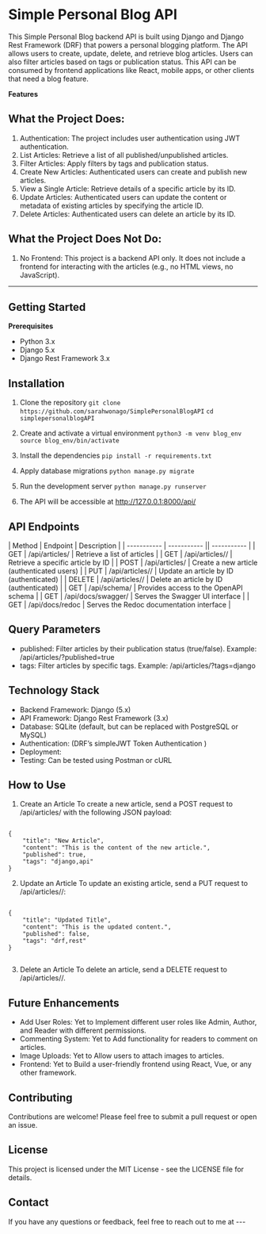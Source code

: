 # Simple Personal Blog API
This Simple Personal Blog backend API is built using Django and Django Rest Framework (DRF) that powers a personal blogging platform. The API allows users to create, update, delete, and retrieve blog articles. Users can also filter articles based on tags or publication status. This API can be consumed by frontend applications like React, mobile apps, or other clients that need a blog feature.

**Features**
## What the Project Does:
1. Authentication: The project includes user authentication using JWT authentication.
2. List Articles: Retrieve a list of all published/unpublished articles.
3. Filter Articles: Apply filters by tags and publication status.
4. Create New Articles: Authenticated users can create and publish new articles.
5. View a Single Article: Retrieve details of a specific article by its ID.
6. Update Articles: Authenticated users can update the content or metadata of existing articles by specifying the article ID.
7. Delete Articles: Authenticated users can delete an article by its ID.

## What the Project Does Not Do:
1. No Frontend: This project is a backend API only. It does not include a frontend for interacting with the articles (e.g., no HTML views, no JavaScript).

---

## Getting Started
**Prerequisites**
- Python 3.x
- Django 5.x
- Django Rest Framework 3.x

## Installation
1. Clone the repository
`git clone https://github.com/sarahwonago/SimplePersonalBlogAPI`
`cd simplepersonalblogAPI`

2. Create and activate a virtual environment
`python3 -m venv blog_env`
`source blog_env/bin/activate`

3. Install the dependencies
`pip install -r requirements.txt`

4. Apply database migrations
`python manage.py migrate`

5. Run the development server 
`python manage.py runserver`

6. The API will be accessible at http://127.0.0.1:8000/api/


## API Endpoints
| Method | Endpoint | Description |
| ----------- | ----------- || ----------- |
| GET	| /api/articles/	| Retrieve a list of articles |
| GET	| /api/articles/<id>/	| Retrieve a specific article by ID |
| POST	| /api/articles/	| Create a new article (authenticated users) |
| PUT	| /api/articles/<id>/	| Update an article by ID (authenticated) |
| DELETE | /api/articles/<id>/	| Delete an article by ID (authenticated) |
| GET   | /api/schema/ | Provides access to the OpenAPI schema |
| GET   | /api/docs/swagger/ | Serves the Swagger UI interface |
| GET   | /api/docs/redoc | Serves the Redoc documentation interface |


## Query Parameters
- published: Filter articles by their publication status (true/false).
Example: /api/articles/?published=true
- tags: Filter articles by specific tags.
Example: /api/articles/?tags=django

## Technology Stack
- Backend Framework: Django (5.x)
- API Framework: Django Rest Framework (3.x)
- Database: SQLite (default, but can be replaced with PostgreSQL or MySQL)
- Authentication: (DRF’s simpleJWT  Token Authentication )
- Deployment: 
- Testing: Can be tested using Postman or cURL

## How to Use
1. Create an Article
To create a new article, send a POST request to /api/articles/ with the following JSON payload:
```

{
    "title": "New Article",
    "content": "This is the content of the new article.",
    "published": true,
    "tags": "django,api"
}

```

2. Update an Article
To update an existing article, send a PUT request to /api/articles/<id>/:

```

{
    "title": "Updated Title",
    "content": "This is the updated content.",
    "published": false,
    "tags": "drf,rest"
}


```

3. Delete an Article
To delete an article, send a DELETE request to /api/articles/<id>/.

## Future Enhancements
- Add User Roles: Yet to Implement different user roles like Admin, Author, and Reader with different permissions.
- Commenting System: Yet to Add functionality for readers to comment on articles.
- Image Uploads: Yet to Allow users to attach images to articles.
- Frontend: Yet to Build a user-friendly frontend using React, Vue, or any other framework.

## Contributing
Contributions are welcome! Please feel free to submit a pull request or open an issue.

## License
This project is licensed under the MIT License - see the LICENSE file for details.

## Contact
If you have any questions or feedback, feel free to reach out to me at ---